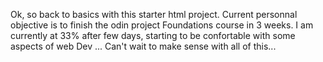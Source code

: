 Ok, so back to basics with this starter html project.
Current personnal objective is to finish the odin project Foundations course in 3 weeks.
I am currently at 33% after few days, starting to be confortable with some aspects of web Dev ... Can't wait to make sense with all of this...
